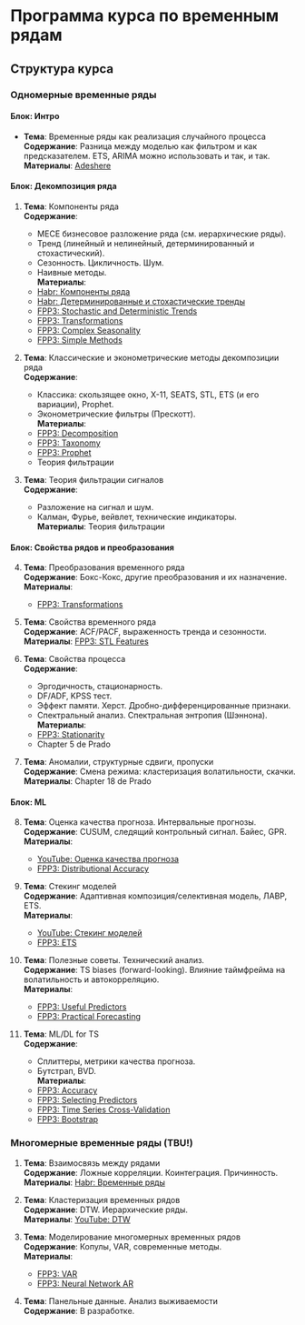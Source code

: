 # Программа курса по временным рядам

## Структура курса

### Одномерные временные ряды

#### Блок: Интро
- **Тема**: Временные ряды как реализация случайного процесса  
  **Содержание**: Разница между моделью как фильтром и как предсказателем. ETS, ARIMA можно использовать и так, и так.  
  **Материалы**: [Adeshere](https://habr.com/ru/articles/542638/)  

#### Блок: Декомпозиция ряда
1. **Тема**: Компоненты ряда  
   **Содержание**:  
     - MECE бизнесовое разложение ряда (см. иерархические ряды).  
     - Тренд (линейный и нелинейный, детерминированный и стохастический).  
     - Сезонность. Цикличность. Шум.  
     - Наивные методы.  
    **Материалы**:  
     - [Habr: Компоненты ряда](https://habr.com/ru/articles/588320/#comment_23712377)  
     - [Habr: Детерминированные и стохастические тренды](https://habr.com/ru/articles/821231/#comment_26942703)  
     - [FPP3: Stochastic and Deterministic Trends](https://otexts.com/fpp3/stochastic-and-deterministic-trends.html)  
     - [FPP3: Transformations](https://otexts.com/fpp3/transformations.html)  
     - [FPP3: Complex Seasonality](https://otexts.com/fpp3/complexseasonality.html)  
     - [FPP3: Simple Methods](https://otexts.com/fpp3/simple-methods.html)  

2. **Тема**: Классические и эконометрические методы декомпозиции ряда  
   **Содержание**:  
     - Классика: скользящее окно, X-11, SEATS, STL, ETS (и его вариации), Prophet.  
     - Эконометрические фильтры (Прескотт).  
   **Материалы**:  
     - [FPP3: Decomposition](https://otexts.com/fpp3/decomposition.html)  
     - [FPP3: Taxonomy](https://otexts.com/fpp3/taxonomy.html)  
     - [FPP3: Prophet](https://otexts.com/fpp3/prophet.html)  
     - Теория фильтрации  

3. **Тема**: Теория фильтрации сигналов  
   **Содержание**:  
     - Разложение на сигнал и шум.  
     - Калман, Фурье, вейвлет, технические индикаторы.  
   **Материалы**: Теория фильтрации  

#### Блок: Свойства рядов и преобразования
4. **Тема**: Преобразования временного ряда  
   **Содержание**: Бокс-Кокс, другие преобразования и их назначение.  
   **Материалы**:  
     - [FPP3: Transformations](https://otexts.com/fpp3/transformations.html#mathematical-transformations)  

5. **Тема**: Свойства временного ряда  
   **Содержание**: ACF/PACF, выраженность тренда и сезонности.  
   **Материалы**: [FPP3: STL Features](https://otexts.com/fpp3/stlfeatures.html)  

6. **Тема**: Свойства процесса  
   **Содержание**:  
     - Эргодичность, стационарность.  
     - DF/ADF, KPSS тест.  
     - Эффект памяти. Херст. Дробно-дифференцированные признаки.  
     - Спектральный анализ. Спектральная энтропия (Шэннона).  
   **Материалы**:  
     - [FPP3: Stationarity](https://otexts.com/fpp3/stationarity.html)  
     - Chapter 5 de Prado  

7. **Тема**: Аномалии, структурные сдвиги, пропуски  
   **Содержание**: Смена режима: кластеризация волатильности, скачки.  
   **Материалы**: Chapter 18 de Prado  

#### Блок: ML
8. **Тема**: Оценка качества прогноза. Интервальные прогнозы.  
   **Содержание**: CUSUM, следящий контрольный сигнал. Байес, GPR.  
   **Материалы**:  
     - [YouTube: Оценка качества прогноза](https://www.youtube.com/watch?v=Rmh6b96u6UU)  
     - [FPP3: Distributional Accuracy](https://otexts.com/fpp3/distaccuracy.html)  

9. **Тема**: Стекинг моделей  
   **Содержание**: Адаптивная композиция/селективная модель, ЛАВР, ETS.  
   **Материалы**:  
     - [YouTube: Стекинг моделей](https://www.youtube.com/watch?v=Rmh6b96u6UU)  
     - [FPP3: ETS](https://otexts.com/fpp3/ets.html)  

10. **Тема**: Полезные советы. Технический анализ.  
    **Содержание**: TS biases (forward-looking). Влияние таймфрейма на волатильность и автокорреляцию.  
    **Материалы**:  
      - [FPP3: Useful Predictors](https://otexts.com/fpp3/useful-predictors.html)  
      - [FPP3: Practical Forecasting](https://otexts.com/fpp3/practical.html)  

11. **Тема**: ML/DL for TS  
    **Содержание**:  
      - Сплиттеры, метрики качества прогноза.  
      - Бутстрап, BVD.  
    **Материалы**:  
      - [FPP3: Accuracy](https://otexts.com/fpp3/accuracy.html)  
      - [FPP3: Selecting Predictors](https://otexts.com/fpp3/selecting-predictors.html)  
      - [FPP3: Time Series Cross-Validation](https://otexts.com/fpp3/tscv.html)  
      - [FPP3: Bootstrap](https://otexts.com/fpp3/bootstrap.html)  

### Многомерные временные ряды (TBU!)
1. **Тема**: Взаимосвязь между рядами  
   **Содержание**: Ложные корреляции. Коинтеграция. Причинность.  
   **Материалы**: [Habr: Временные ряды](https://habr.com/ru/articles/542638/)  

2. **Тема**: Кластеризация временных рядов  
   **Содержание**: DTW. Иерархические ряды.  
   **Материалы**: [YouTube: DTW](https://www.youtube.com/live/ShbWTtOyobE?si=AwAy6bUnz34GVmzY)  

3. **Тема**: Моделирование многомерных временных рядов  
   **Содержание**: Копулы, VAR, современные методы.  
   **Материалы**:  
     - [FPP3: VAR](https://otexts.com/fpp3/VAR.html)  
     - [FPP3: Neural Network AR](https://otexts.com/fpp3/nnetar.html)  

4. **Тема**: Панельные данные. Анализ выживаемости  
   **Содержание**: В разработке.  